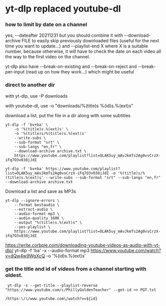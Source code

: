 # yt-dlp replaced youtube-dl


### how to limit by date on a channel 
yes, --dateafter 20211231 but you should combine it with --download-archive FILE to easily skip previously downloaded files (useful for the next time you want to update...) and --playlist-end X where X is a suitable number, because otherwise, it will have to check the date on each video all the way to the first video on the channel.

yt-dlp also have --break-on-existing and --break-on-reject and --break-per-input (read up on how they work...) which might be useful

### direct to another dir
with yt-dlp, use -P downloads

with youtube-dl, use -o "downloads/%(title)s %(id)s.%(ext)s"


download a list, put the file in a dir along with some subtitles
```
yt-dlp -f 'bv+ba' \
    -o '%(title)s.%(ext)s' \
    -o '%(title)s/%(title)s.%(ext)s' 
    --write-subs \
    --sub-format "srt" \
    --sub-langs "en,fr" \
    --download-archive archive.txt \
    https://www.youtube.com/playlist?list=OLAK5uy_mAvJkmTs2Ag0vsCrzX-iFq7O3v038jJdI 

yt-dlp -f 'bv+ba' https://www.youtube.com/playlist?list=OLAK5uy_mAvJkmTs2Ag0vsCrzX-iFq7O3v038jJdI -o '%(title)s/%(title)s.%(ext)s' --write-subs --sub-format "srt" --sub-langs "en,fr" --download-archive archive.txt 
```


Download a list and save as MP3s 
```
yt-dlp --ignore-errors \
    --format bestaudio \
    --extract-audio \
    --audio-format mp3 \
    --audio-quality 160K \
    --output "%(title)s.%(ext)s" \
    --yes-playlist \
    https://www.youtube.com/playlist?list=OLAK5uy_mAvJkmTs2Ag0vsCrzX-iFq7O3v038jJdI
```

https://write.corbpie.com/downloading-youtube-videos-as-audio-with-yt-dlp/
yt-dlp -f 'ba' -x --audio-format mp3 https://www.youtube.com/watch?v=dQw4w9WgXcQ  -o '%(id)s.%(ext)s'


### get the title and id of videos from a channel starting with oldest. 
```
 yt-dlp -s --get-title --playlist-reverse "https://www.youtube.com/c/PhillyGoldenTeacher" --get-id >> PGT.txt

/https:\/\/www.youtube.com\/watch?v=${id}
```

